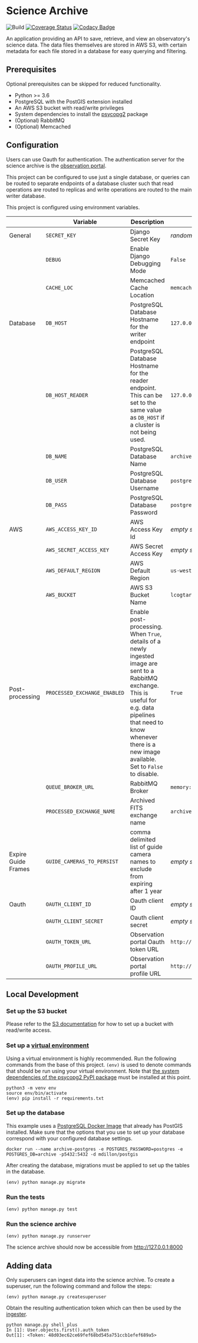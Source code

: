 # Science Archive

![Build](https://github.com/observatorycontrolsystem/science-archive/workflows/Build/badge.svg)
[![Coverage Status](https://coveralls.io/repos/github/observatorycontrolsystem/science-archive/badge.svg)](https://coveralls.io/github/observatorycontrolsystem/science-archive)
[![Codacy Badge](https://app.codacy.com/project/badge/Grade/3ebd5b7fcff845c980f6f6a8bb4f7ab9)](https://www.codacy.com/gh/observatorycontrolsystem/science-archive?utm_source=github.com&utm_medium=referral&utm_content=observatorycontrolsystem/science-archive&utm_campaign=Badge_Grade)

An application providing an API to save, retrieve, and view an observatory's science data. The data files themselves 
are stored in AWS S3, with certain metadata for each file stored in a database for easy querying and filtering.

## Prerequisites

Optional prerequisites can be skipped for reduced functionality.

-   Python >= 3.6
-   PostgreSQL with the PostGIS extension installed
-   An AWS S3 bucket with read/write privileges
-   System dependencies to install the [psycopg2](https://pypi.org/project/psycopg2/) package
-   (Optional) RabbitMQ
-   (Optional) Memcached

## Configuration

Users can use Oauth for authentication. The authentication server for the science archive is the [observation portal](https://github.com/observatorycontrolsystem/observation-portal).

This project can be configured to use just a single database, or queries can be routed to separate endpoints of a database cluster such that read operations are routed to replicas and write operations are routed to the main writer database.

This project is configured using environment variables.

|                 | Variable                     | Description                                                                                                                                                                                                                          | Default                         |
| --------------- | ---------------------------- | ------------------------------------------------------------------------------------------------------------------------------------------------------------------------------------------------------------------------------------ | ------------------------------- |
| General         | `SECRET_KEY`                 | Django Secret Key                                                                                                                                                                                                                    | _random string_                 |
|                 | `DEBUG`                      | Enable Django Debugging Mode                                                                                                                                                                                                         | `False`                         |
|                 | `CACHE_LOC`                  | Memcached Cache Location                                                                                                                                                                                                             | `memcached.archiveapi:11211`    |
| Database        | `DB_HOST`                    | PostgreSQL Database Hostname for the writer endpoint                                                                                                                                                                                 | `127.0.0.1`                     |
|                 | `DB_HOST_READER`             | PostgreSQL Database Hostname for the reader endpoint. This can be set to the same value as `DB_HOST` if a cluster is not being used.                                                                                                 | `127.0.0.1`                     |
|                 | `DB_NAME`                    | PostgreSQL Database Name                                                                                                                                                                                                             | `archive`                       |
|                 | `DB_USER`                    | PostgreSQL Database Username                                                                                                                                                                                                         | `postgres`                      |
|                 | `DB_PASS`                    | PostgreSQL Database Password                                                                                                                                                                                                         | `postgres`                      |
| AWS             | `AWS_ACCESS_KEY_ID`          | AWS Access Key Id                                                                                                                                                                                                                    | _empty string_                  |
|                 | `AWS_SECRET_ACCESS_KEY`      | AWS Secret Access Key                                                                                                                                                                                                                | _empty string_                  |
|                 | `AWS_DEFAULT_REGION`         | AWS Default Region                                                                                                                                                                                                                   | `us-west-2`                     |
|                 | `AWS_BUCKET`                 | AWS S3 Bucket Name                                                                                                                                                                                                                   | `lcogtarchivetest`              |
| Post-processing | `PROCESSED_EXCHANGE_ENABLED` | Enable post-processing. When `True`, details of a newly ingested image are sent to a RabbitMQ exchange. This is useful for e.g. data pipelines that need to know whenever there is a new image available. Set to `False` to disable. | `True`                          |
|                 | `QUEUE_BROKER_URL`           | RabbitMQ Broker                                                                                                                                                                                                                      | `memory://localhost`            |
|                 | `PROCESSED_EXCHANGE_NAME`    | Archived FITS exchange name                                                                                                                                                                                                          | `archived_fits`                 |
| Expire Guide Frames         | `GUIDE_CAMERAS_TO_PERSIST`                 | comma delimited list of guide camera names to exclude from expiring after 1 year                                                                                                                                                                                                                     | _empty string_               |
| Oauth           | `OAUTH_CLIENT_ID`            | Oauth client ID                                                                                                                                                                                                                      | _empty string_                  |
|                 | `OAUTH_CLIENT_SECRET`        | Oauth client secret                                                                                                                                                                                                                  | _empty string_                  |
|                 | `OAUTH_TOKEN_URL`            | Observation portal Oauth token URL                                                                                                                                                                                                   | `http://localhost/o/token/`     |
|                 | `OAUTH_PROFILE_URL`          | Observation portal profile URL                                                                                                                                                                                                       | `http://localhost/api/profile/` |

## Local Development

### **Set up the S3 bucket**

Please refer to the [S3 documentation](https://aws.amazon.com/s3/) for how to set up a bucket with read/write access.

### **Set up a [virtual environment](https://docs.python.org/3/tutorial/venv.html)**

Using a virtual environment is highly recommended. Run the following commands from the base of this project. `(env)`
is used to denote commands that should be run using your virtual environment. Note that [the system dependencies of
the psycopg2 PyPI package](https://www.psycopg.org/docs/install.html#install-from-source) must be installed at this
point.

    python3 -m venv env
    source env/bin/activate
    (env) pip install -r requirements.txt

### **Set up the database**

This example uses a [PostgreSQL Docker Image](https://hub.docker.com/r/mdillon/postgis/) that already has PostGIS installed. Make sure that the options that you use to set up your database correspond with your configured database settings.

    docker run --name archive-postgres -e POSTGRES_PASSWORD=postgres -e POSTGRES_DB=archive -p5432:5432 -d mdillon/postgis

After creating the database, migrations must be applied to set up the tables in the database.

    (env) python manage.py migrate

### **Run the tests**

    (env) python manage.py test

### **Run the science archive**

    (env) python manage.py runserver

The science archive should now be accessible from <http://127.0.0.1:8000>

## Adding data

Only superusers can ingest data into the science archive. To create a superuser, run the following command and follow the steps:

    (env) python manage.py createsuperuser

Obtain the resulting authentication token which can then be used by the [ingester](https://github.com/observatorycontrolsystem/ingester). 

    python manage.py shell_plus
    In [1]: User.objects.first().auth_token
    Out[1]: <Token: 48d03ec62ce69fef68bd545a751ccb1efef689a5>
